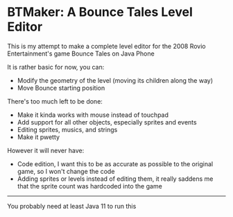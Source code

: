 # BTMaker: A Bounce Tales Level Editor

This is my attempt to make a complete level editor for the 2008 Rovio Entertainment's game Bounce Tales on Java Phone

It is rather basic for now, you can:
- Modify the geometry of the level (moving its children along the way)
- Move Bounce starting position

There's too much left to be done:
- Make it kinda works with mouse instead of touchpad
- Add support for all other objects, especially sprites and events
- Editing sprites, musics, and strings
- Make it pwetty

However it will never have:
- Code edition, I want this to be as accurate as possible to the original game, so I won't change the code
- Adding sprites or levels instead of editing them, it really saddens me that the sprite count was hardcoded into the game

---

You probably need at least Java 11 to run this